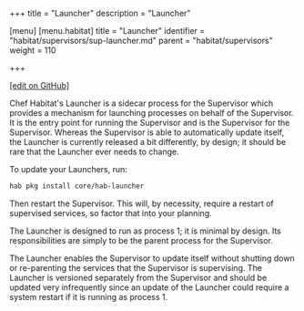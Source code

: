 +++
title = "Launcher"
description = "Launcher"

[menu]
  [menu.habitat]
    title = "Launcher"
    identifier = "habitat/supervisors/sup-launcher.md"
    parent = "habitat/supervisors"
    weight = 110

+++

[\[edit on GitHub\]](https://github.com/habitat-sh/habitat/blob/master/components/docs-chef-io/content/habitat/sup-launcher.md)

Chef Habitat's Launcher is a sidecar process for the Supervisor which provides a mechanism for launching processes on behalf of the Supervisor. It is the entry point for running the Supervisor and is the Supervisor for the Supervisor. Whereas the Supervisor is able to automatically update itself, the Launcher is currently released a bit differently, by design; it should be rare that the Launcher ever needs to change.

To update your Launchers, run:

```bash
hab pkg install core/hab-launcher
```

Then restart the Supervisor. This will, by necessity, require a restart of supervised services, so factor that into your planning.

The Launcher is designed to run as process 1; it is minimal by design. Its responsibilities are simply to be the parent process for the Supervisor.

The Launcher enables the Supervisor to update itself without shutting down or re-parenting the services that the Supervisor is supervising. The Launcher is versioned separately from the Supervisor and should be updated very infrequently since an update of the Launcher could require a system restart if it is running as process 1.
